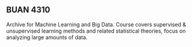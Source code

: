 ## BUAN 4310

Archive for Machine Learning and Big Data. Course covers supervised & unsupervised learning methods and related statistical theories, focus on analyzing large amounts of data.

